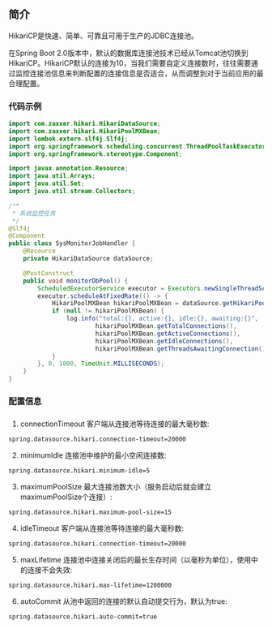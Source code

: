 ## 简介
HikariCP是快速、简单、可靠且可用于生产的JDBC连接池。

在Spring Boot 2.0版本中，默认的数据库连接池技术已经从Tomcat池切换到HikariCP。HikariCP默认的连接为10，当我们需要自定义连接数时，往往需要通过监控连接池信息来判断配置的连接信息是否适合，从而调整到对于当前应用的最合理配置。

### 代码示例

``` java
import com.zaxxer.hikari.HikariDataSource;
import com.zaxxer.hikari.HikariPoolMXBean;
import lombok.extern.slf4j.Slf4j;
import org.springframework.scheduling.concurrent.ThreadPoolTaskExecutor;
import org.springframework.stereotype.Component;

import javax.annotation.Resource;
import java.util.Arrays;
import java.util.Set;
import java.util.stream.Collectors;

/**
 * 系统监控任务
 */
@Slf4j
@Component
public class SysMonitorJobHandler {
    @Resource
    private HikariDataSource dataSource;

    @PostConstruct
    public void monitorDbPool() {
        ScheduledExecutorService executor = Executors.newSingleThreadScheduledExecutor();
        executor.scheduleAtFixedRate(() -> {
            HikariPoolMXBean hikariPoolMXBean = dataSource.getHikariPoolMXBean();
            if (null != hikariPoolMXBean) {
                log.info("total:{}, active:{}, idle:{}, awaiting:{}", 
                        hikariPoolMXBean.getTotalConnections(),
                        hikariPoolMXBean.getActiveConnections(),
                        hikariPoolMXBean.getIdleConnections(),
                        hikariPoolMXBean.getThreadsAwaitingConnection());
            }
        }, 0, 1000, TimeUnit.MILLISECONDS);
    }
}
```

### 配置信息

### 
1. connectionTimeout
客户端从连接池等待连接的最大毫秒数:
```
spring.datasource.hikari.connection-timeout=20000 
```
2. minimumIdle
连接池中维护的最小空闲连接数:
```
spring.datasource.hikari.minimum-idle=5
```
3. maximumPoolSize
最大连接池数大小（服务启动后就会建立maximumPoolSize个连接）:
```
spring.datasource.hikari.maximum-pool-size=15
```
4. idleTimeout
客户端从连接池等待连接的最大毫秒数:
```
spring.datasource.hikari.connection-timeout=20000 
```
5. maxLifetime
连接池中连接关闭后的最长生存时间（以毫秒为单位），使用中的连接不会失效:
```
spring.datasource.hikari.max-lifetime=1200000 
```
6. autoCommit
从池中返回的连接的默认自动提交行为，默认为true:
```
spring.datasource.hikari.auto-commit=true 
```

